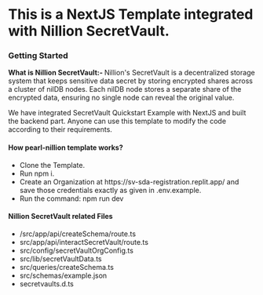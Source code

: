 <h1>This is a NextJS Template integrated with Nillion SecretVault.</h1>

<h3>Getting Started</h3>
<p><strong>What is Nillion SecretVault:- </strong>Nillion's SecretVault is a decentralized storage system that keeps sensitive data secret by storing encrypted shares across a cluster of nilDB nodes. Each nilDB node stores a separate share of the encrypted data, ensuring no single node can reveal the original value.</p>

<p>We have integrated SecretVault Quickstart Example with NextJS and built the backend part. Anyone can use this template to modify the code according to their requirements.</p>

<h4>How pearl-nillion template works?</h4>
<ul>
  <li>Clone the Template.</li>
  <li>Run npm i.</li>
  <li>Create an Organization at https://sv-sda-registration.replit.app/ and save those credentials exactly as given in .env.example.</li>
  <li>Run the command: npm run dev</li>
</ul>

<h4>Nillion SecretVault related Files</h4>
<ul>
  <li>/src/app/api/createSchema/route.ts</li>
  <li>src/app/api/interactSecretVault/route.ts</li>
  <li>src/config/secretVaultOrgConfig.ts</li>
  <li>src/lib/secretVaultData.ts</li>
  <li>src/queries/createSchema.ts</li>
  <li>src/schemas/example.json</li>
  <li>secretvaults.d.ts</li>
</ul>

